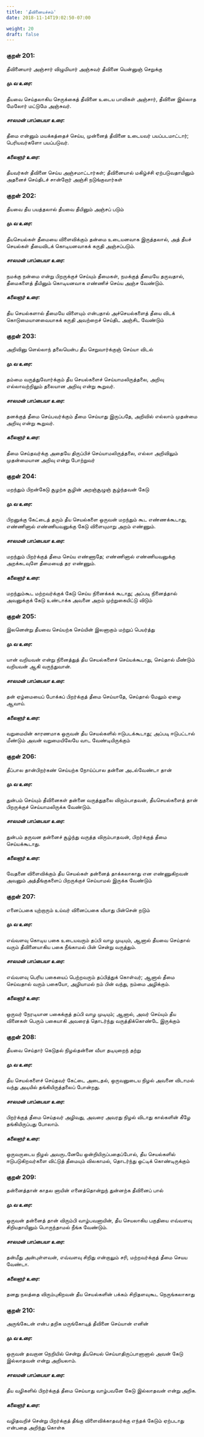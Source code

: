 ```yaml
---
title: 'தீவினையச்சம்'
date: 2018-11-14T19:02:50-07:00

weight: 20
draft: false
---
```


### குறள் 201:
தீவினையார் அஞ்சார் விழுமியார் அஞ்சுவர்
தீவினை யென்னுஞ் செறுக்கு
##### மு.வ உரை:
தீயவை செய்தலாகிய செருக்கைத் தீவினை உடைய பாவிகள் அஞ்சார், தீவினை இல்லாத மேலோர் மட்டுமே அஞ்சுவர்.
##### சாலமன் பாப்பையா உரை:
தீமை என்னும் மயக்கத்தைச் செய்ய, முன்னைத் தீவினை உடையவர் பயப்படமாட்டார்; பெரியவர்களோ பயப்படுவர்.
##### கலைஞர் உரை:
தீயவர்கள் தீவினை செய்ய அஞ்சமாட்டார்கள்; தீவினையால் மகிழ்ச்சி ஏற்படுவதாயினும் அதனைச் செய்திடச் சான்றோர் அஞ்சி நடுங்குவார்கள்
### குறள் 202:
தீயவை தீய பயத்தலால் தீயவை
தீயினும் அஞ்சப் படும்
##### மு.வ உரை:
தீயசெயல்கள் தீமையை விளைவிக்கும் தன்மை உடையனவாக இருத்தலால், அத் தீயச் செயல்கள் தீயைவிடக் கொடியனவாகக் கருதி அஞ்சப்படும்.
##### சாலமன் பாப்பையா உரை:
நமக்கு நன்மை என்று பிறருக்குச் செய்யும் தீமைகள், நமக்குத் தீமையே தருவதால், தீமைகளைத் தீயினும் கொடியனவாக எண்ணிச் செய்ய அஞ்ச வேண்டும்.
##### கலைஞர் உரை:
தீய செயல்களால் தீமையே விளையும் என்பதால் அச்செயல்களைத் தீயை விடக் கொடுமையானவையாகக் கருதி அவற்றைச் செய்திட அஞ்சிட வேண்டும்
### குறள் 203:
அறிவினு ளெல்லாந் தலையென்ப தீய
செறுவார்க்குஞ் செய்யா விடல்
##### மு.வ உரை:
தம்மை வருத்துவோர்க்கும் தீய செயல்களைச் செய்யாமலிருத்தலை, அறிவு எல்லாவற்றிலும் தலையான அறிவு என்று கூறுவர்.
##### சாலமன் பாப்பையா உரை:
தனக்குத் தீமை செய்பவர்க்கும் தீமை செய்யாது இருப்பதே, அறிவில் எல்லாம் முதன்மை அறிவு என்று கூறுவர்.
##### கலைஞர் உரை:
தீமை செய்தவர்க்கு அதையே திருப்பிச் செய்யாமலிருத்தலை, எல்லா அறிவிலும் முதன்மையான அறிவு என்று போற்றுவர்
### குறள் 204:
மறந்தும் பிறன்கேடு சூழற்க சூழின்
அறஞ்சூழுஞ் சூழ்ந்தவன் கேடு
##### மு.வ உரை:
பிறனுக்கு கேட்டைத் தரும் தீய செயல்களை ஒருவன் மறந்தும் கூட எண்ணக்கூடாது, எண்ணினால் எண்ணியவனுக்கு கேடு விளையுமாறு அறம் எண்ணும்.
##### சாலமன் பாப்பையா உரை:
மறந்தும் பிறர்க்குத் தீமை செய்ய எண்ணாதே; எண்ணினால் எண்ணியவனுக்கு அறக்கடவுளே தீமையைத் தர எண்ணும்.
##### கலைஞர் உரை:
மறந்தும்கூட மற்றவர்க்குக் கேடு செய்ய நினைக்கக் கூடாது; அப்படி நினைத்தால் அவனுக்குக் கேடு உண்டாக்க அவனை அறம் முற்றுகையிட்டு விடும்
### குறள் 205:
இலனென்று தீயவை செய்யற்க செய்யின்
இலனாகும் மற்றுப் பெயர்த்து
##### மு.வ உரை:
யான் வறியவன் என்று நினைத்துத் தீய செயல்களைச் செய்யக்கூடாது, செய்தால் மீண்டும் வறியவன் ஆகி வருந்துவான்.
##### சாலமன் பாப்பையா உரை:
தன் ஏழ்மையைப் போக்கப் பிறர்க்குத் தீமை செய்யாதே, செய்தால் மேலும் ஏழை ஆவாய்.
##### கலைஞர் உரை:
வறுமையின் காரணமாக ஒருவன் தீய செயல்களில் ஈடுபடக்கூடாது; அப்படி ஈடுபட்டால் மீண்டும் அவன் வறுமையிலேயே வாட வேண்டியிருக்கும்
### குறள் 206:
தீப்பால தான்பிறர்கண் செய்யற்க நோய்ப்பால
தன்னை அடல்வேண்டா தான்
##### மு.வ உரை:
துன்பம் செய்யும் தீவினைகள் தன்னை வருத்துதலை விரும்பாதவன், தீயசெயல்களைத் தான் பிறருக்குச் செய்யாமலிருக்க வேண்டும்.
##### சாலமன் பாப்பையா உரை:
துன்பம் தருவன தன்னைச் சூழ்ந்து வருத்த விரும்பாதவன், பிறர்க்குத் தீமை செய்யக்கூடாது.
##### கலைஞர் உரை:
வேதனை விளைவிக்கும் தீய செயல்கள் தன்னைத் தாக்கலாகாது என எண்ணுகிறவன் அவனும் அத்தீங்குகளைப் பிறருக்குச் செய்யாமல் இருக்க வேண்டும்
### குறள் 207:
எனைப்பகை யுற்றாரும் உய்வர் வினைப்பகை
வீயாது பின்சென் றடும்
##### மு.வ உரை:
எவ்வளவு கொடிய பகை உடையவரும் தப்பி வாழ முடியும், ஆனால் தீயவை செய்தால் வரும் தீவினையாகிய பகை நீங்காமல் பின் சென்று வருத்தும்.
##### சாலமன் பாப்பையா உரை:
எவ்வளவு பெரிய பகையைப் பெற்றவரும் தப்பித்துக் கொள்வர்; ஆனால் தீமை செய்வதால் வரும் பகையோ, அழியாமல் நம் பின் வந்து, நம்மை அழிக்கும்.
##### கலைஞர் உரை:
ஒருவர் நேரடியான பகைக்குத் தப்பி வாழ முடியும்; ஆனால், அவர் செய்யும் தீய வினைகள் பெரும் பகையாகி அவரைத் தொடர்ந்து வருத்திக்கொண்டே இருக்கும்
### குறள் 208:
தீயவை செய்தார் கெடுதல் நிழல்தன்னை
வீயா தடியுறைந் தற்று
##### மு.வ உரை:
தீய செயல்களைச் செய்தவர் கேட்டை அடைதல், ஒருவனுடைய நிழல் அவனை விடாமல் வந்து அடியில் தங்கியிருத்தலைப் போன்றது.
##### சாலமன் பாப்பையா உரை:
பிறர்க்குத் தீமை செய்தவர் அழிவது, அவரை அவரது நிழல் விடாது கால்களின் கீழே தங்கியிருப்பது போலாம்.
##### கலைஞர் உரை:
ஒருவருடைய நிழல் அவருடனேயே ஒன்றியிருப்பதைப்போல், தீய செயல்களில் ஈடுபடுகிறவர்களை விட்டுத் தீமையும் விலகாமல், தொடர்ந்து ஒட்டிக் கொண்டிருக்கும்
### குறள் 209:
தன்னைத்தான் காதல னாயின் எனைத்தொன்றுந்
துன்னற்க தீவினைப் பால்
##### மு.வ உரை:
ஒருவன் தன்னைத் தான் விரும்பி வாழ்பவனாயின், தீய செயலாகிய பகுதியை எவ்வளவு சிறியதாயினும் பொருந்தாமல் நீங்க வேண்டும்.
##### சாலமன் பாப்பையா உரை:
தன்மீது அன்புள்ளவன், எவ்வளவு சிறிது என்றாலும் சரி, மற்றவர்க்குத் தீமை செயய வேண்டா.
##### கலைஞர் உரை:
தனது நலத்தை விரும்புகிறவன் தீய செயல்களின் பக்கம் சிறிதளவுகூட நெருங்கலாகாது
### குறள் 210:
அருங்கேடன் என்ப தறிக மருங்கோடித்
தீவினை செய்யான் எனின்
##### மு.வ உரை:
ஒருவன் தவறான நெறியில் சென்று தீயசெயல் செய்யாதிருப்பானானால் அவன் கேடு இல்லாதவன் என்று அறியலாம்.
##### சாலமன் பாப்பையா உரை:
தீய வழிகளில் பிறர்க்குத் தீமை செய்யாது வாழ்பவனே கேடு இல்லாதவன் என்று அறிக.
##### கலைஞர் உரை:
வழிதவறிச் சென்று பிறர்க்குத் தீங்கு விளைவிக்காதவர்க்கு எந்தக் கேடும் ஏற்படாது என்பதை அறிந்து கொள்க